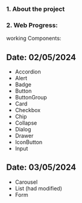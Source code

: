 ### 1. About the project

### 2.  Web Progress:

working Components:

## Date: 02/05/2024 
- Accordion
- Alert
- Badge
- Button
- ButtonGroup
- Card
- Checkbox
- Chip
- Collapse
- Dialog
- Drawer
- IconButton
- Input

## Date: 03/05/2024
- Carousel
- List (had modified)
- Form
